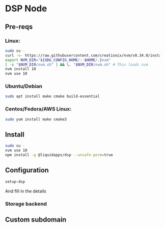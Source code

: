 DSP Node
========

## Pre-reqs
### Linux:
```bash
sudo su -
curl -o- https://raw.githubusercontent.com/creationix/nvm/v0.34.0/install.sh | bash
export NVM_DIR="${XDG_CONFIG_HOME/:-$HOME/.}nvm"
[ -s "$NVM_DIR/nvm.sh" ] && \. "$NVM_DIR/nvm.sh" # This loads nvm
nvm install 10
nvm use 10
```

### Ubuntu/Debian
```bash
sudo apt install make cmake build-essential
```

### Centos/Fedora/AWS Linux:
```bash
sudo yum install make cmake3
```


## Install
```bash
sudo su -
nvm use 10
npm install -g @liquidapps/dsp --unsafe-perm=true
```
## Configuration
```bash
setup-dsp
```
And fill in the details

### Storage backend
## Custom subdomain

